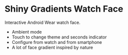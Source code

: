 # Shiny Gradients Watch Face

Interactive Android Wear watch face.
- Ambient mode
- Touch to change theme and seconds indicator
- Configure from watch and from smartphone
- A lot of face gradient inspired by nature
